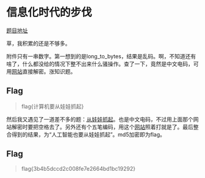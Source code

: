 # 信息化时代的步伐

[题目地址](https://buuoj.cn/challenges#%E4%BF%A1%E6%81%AF%E5%8C%96%E6%97%B6%E4%BB%A3%E7%9A%84%E6%AD%A5%E4%BC%90)

草，我积累的还是不够多。

附件只有一串数字。第一想到的是long_to_bytes，结果是乱码。啊，不知道还有啥了，什么都没给的情况下整不出来什么骚操作。查了一下，竟然是中文电码，可用[网站](http://code.mcdvisa.com/)直接解密。涨知识题。

## Flag
> flag{计算机要从娃娃抓起}

然后我又遇见了一道差不多的题：[从娃娃抓起](https://buuoj.cn/challenges#%E4%BB%8E%E5%A8%83%E5%A8%83%E6%8A%93%E8%B5%B7)。也是中文电码，不过用上面那个网站解密时要把空格去了。另外还有个五笔编码，用这个[网站](http://life.chacuo.net/convertwubi)照着打就是了。最后整合得到的结果，为“人工智能也要从娃娃抓起”。md5加密即为flag。

## Flag
> flag{3b4b5dccd2c008fe7e2664bd1bc19292}